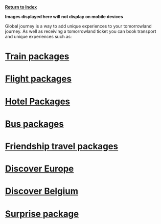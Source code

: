 [**Return to Index**](https://www.reddit.com/r/Tomorrowland/about/wiki/index)

**Images displayed here will not display on mobile devices**

Global journey is a way to add unique experiences to your tomorrowland journey. As well as receiving a tomorrowland ticket you can book transport and unique experiences such as:

# [**Train packages**](https://www.reddit.com/r/Tomorrowland/about/wiki/summer/global_journey/train)
# [**Flight packages**](https://www.reddit.com/r/Tomorrowland/about/wiki/summer/global_journey/flight)
# [**Hotel Packages**](https://www.reddit.com/r/Tomorrowland/about/wiki/summer/global_journey/hotel)
# [**Bus packages**](https://www.reddit.com/r/Tomorrowland/about/wiki/summer/global_journey/bus)
# [**Friendship travel packages**](https://www.reddit.com/r/Tomorrowland/about/wiki/summer/global_journey/friendship_travel)
# [**Discover Europe**](https://www.reddit.com/r/Tomorrowland/about/wiki/summer/global_journey/discover_europe)
# [**Discover Belgium**](https://www.reddit.com/r/Tomorrowland/about/wiki/summer/global_journey/discover_belgium)
# [**Surprise package**](https://www.reddit.com/r/Tomorrowland/about/wiki/summer/global_journey/surprise_package)